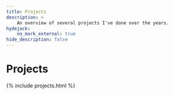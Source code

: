 ```yaml
---
title: Projects
description: >
	An overview of several projects I've done over the years.
hydejack:
	no_mark_external: true
hide_description: false
---
```


# Projects

{% include projects.html %}
